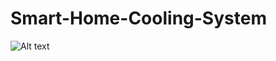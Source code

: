 # Smart-Home-Cooling-System

![Alt text](razercreedunity/Smart-Home-Cooling-System/to/Arduino.jpg?raw=true "Title")
